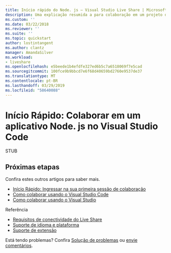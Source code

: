 ```yaml
---
title: Início rápido do Node. js – Visual Studio Live Share | Microsoft Docs
description: Uma explicação resumida a para colaboração em um projeto do Node. js no Visual Studio Code usando uma sessão de colaboração do Live Share.
ms.custom: ''
ms.date: 03/22/2018
ms.reviewer: ''
ms.suite: ''
ms.topic: quickstart
author: lostintangent
ms.author: clantz
manager: AmandaSilver
ms.workload:
- liveshare
ms.openlocfilehash: e5beede1b4efdfe327ed6b5c7a6518069f7e5cad
ms.sourcegitcommit: 100fce9b9bbcd7e6f68d40659bd2760e9537de37
ms.translationtype: MT
ms.contentlocale: pt-BR
ms.lasthandoff: 03/29/2019
ms.locfileid: "58640088"
---
```

<!--
Copyright © Microsoft Corporation
All rights reserved.
Creative Commons Attribution 4.0 License (International): https://creativecommons.org/licenses/by/4.0/legalcode
-->

# <a name="quickstart-collaborate-on-a-nodejs-app-in-vs-code"></a>Início Rápido: Colaborar em um aplicativo Node. js no Visual Studio Code

STUB

## <a name="next-steps"></a>Próximas etapas

Confira estes outros artigos para saber mais.

- [Início Rápido: Ingressar na sua primeira sessão de colaboração](join.md)
- [Como colaborar usando o Visual Studio Code](../use/vscode.md)
- [Como colaborar usando o Visual Studio](../use/vs.md)

Referência

- [Requisitos de conectividade do Live Share](../reference/connectivity.md)
- [Suporte de idioma e plataforma](../reference/platform-support.md)
- [Suporte de extensão](../reference/extensions.md)

Está tendo problemas? Confira [Solução de problemas](../troubleshooting.md) ou [envie comentários](../support.md).
